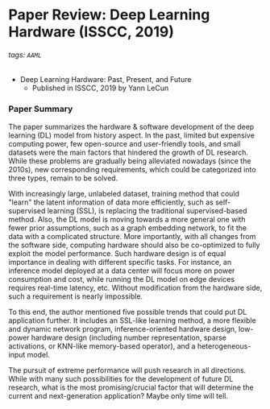 Paper Review: Deep Learning Hardware (ISSCC, 2019)
===

###### tags: `AAML`

* Deep Learning Hardware: Past, Present, and Future
    * Published in ISSCC, 2019 by Yann LeCun

### Paper Summary
The paper summarizes the hardware & software development of the deep learning (DL) model from history aspect. In the past, limited but expensive computing power, few open-source and user-friendly tools, and small datasets were the main factors that hindered the growth of DL research. While these problems are gradually being alleviated nowadays (since the 2010s), new corresponding requirements, which could be categorized into three types, remain to be solved.

With increasingly large, unlabeled dataset, training method that could "learn" the latent information of data more efficiently, such as self-supervised learning (SSL), is replacing the traditional supervised-based method. Also, the DL model is moving towards a more general one with fewer prior assumptions, such as a graph embedding network, to fit the data with a complicated structure. More importantly, with all changes from the software side, computing hardware should also be co-optimized to fully exploit the model performance. Such hardware design is of equal importance in dealing with different specific tasks. For instance, an inference model deployed at a data center will focus more on power consumption and cost, while running the DL model on edge devices requires real-time latency, etc. Without modification from the hardware side, such a requirement is nearly impossible.

To this end, the author mentioned five possible trends that could put DL application further. It includes an SSL-like learning method, a more flexible and dynamic network program, inference-oriented hardware design, low-power hardware design (including number representation, sparse activations, or KNN-like memory-based operator), and a heterogeneous-input model.

The pursuit of extreme performance will push research in all directions. While with many such possibilities for the development of future DL research, what is the most promising/crucial factor that will determine the current and next-generation application? Maybe only time will tell.